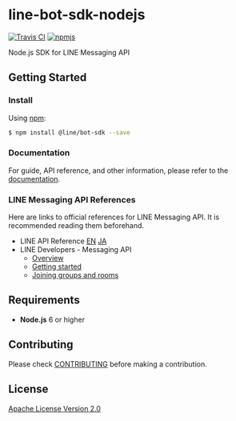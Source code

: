 # line-bot-sdk-nodejs

[![Travis CI](https://travis-ci.org/line/line-bot-sdk-nodejs.svg?branch=master)](https://travis-ci.org/line/line-bot-sdk-nodejs)
[![npmjs](https://badge.fury.io/js/%40line%2Fbot-sdk.svg)](https://www.npmjs.com/package/@line/bot-sdk)

Node.js SDK for LINE Messaging API

## Getting Started

### Install

Using [npm](https://www.npmjs.com/):

``` bash
$ npm install @line/bot-sdk --save
```

### Documentation

For guide, API reference, and other information, please refer to
the [documentation](https://line.github.io/line-bot-sdk-nodejs/).

### LINE Messaging API References

Here are links to official references for LINE Messaging API. It is recommended
reading them beforehand.

* LINE API Reference [EN](https://developers.line.me/en/docs/messaging-api/reference/) [JA](https://developers.line.me/ja/docs/messaging-api/reference/)
* LINE Developers - Messaging API
  * [Overview](https://developers.line.me/messaging-api/overview)
  * [Getting started](https://developers.line.me/messaging-api/getting-started)
  * [Joining groups and rooms](https://developers.line.me/messaging-api/joining-groups-and-rooms)

## Requirements

* **Node.js** 6 or higher

## Contributing

Please check [CONTRIBUTING](CONTRIBUTING.md) before making a contribution.

## License

[Apache License Version 2.0](LICENSE)
